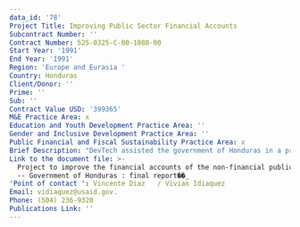 ```yaml
---
data_id: '78'
Project Title: Improving Public Sector Financial Accounts
Subcontract Number: ''
Contract Number: 525-0325-C-00-1088-00
Start Year: '1991'
End Year: '1991'
Region: 'Europe and Eurasia '
Country: Honduras
Client/Donor: ''
Prime: ''
Sub: ''
Contract Value USD: '399365'
M&E Practice Area: x
Education and Youth Development Practice Area: ''
Gender and Inclusive Development Practice Area: ''
Public Financial and Fiscal Sustainability Practice Area: x
Brief Description: "DevTech assisted the government of Honduras in a project designed to link accounting systems and procedures to the requirements of macroeconomic classification models and reporting.\r\n\r\nThe first project component involved system improvements designed to enable the Honduran government to produce a single version of the public sector's consolidated financial accounts. Working with the Vice-Minister of Finance and Public Credit, DevTech identified problems at the consolidation stage, recommended a common methodology, and reviewed the quality and timeliness of financial data flowing through the budgetary and accounting process. For the consolidation portion of the project, the International Monetary Fund methodology was adapted and merged with the existing coding structure for both revenue and expense. The result was a detailed chart of accounts that accommodated both the budgetary and accounting processes for the central government, decentralized agencies, and public enterprises.\r\n\r\nIn the second element of the project, DevTech performed an in-depth analysis of the accounting systems used by the Treasury, the Accountant General, several public enterprises, the Secretariats of Budget, Public Debt, and Decentralized Agencies, and the Data Processing Center."
Link to the document file: >-
  Project to improve the financial accounts of the non-financial public sector
  -- Government of Honduras : final report��_
'Point of contact ': Vincente Diaz   / Vivian Idiaquez
Email: vidiaquez@usaid.gov.
Phone: (504) 236-9320
Publications Link: ''
---
```

